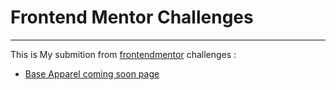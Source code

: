 # Frontend Mentor Challenges 
---

This is My submition from [frontendmentor](https://frontendmentor.io) challenges :
- [Base Apparel coming soon page](https://https://coming-soon-apparel.vercel.app/)
